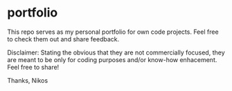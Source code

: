 # portfolio
This repo serves as my personal portfolio for own code projects.
Feel free to check them out and share feedback.

Disclaimer: Stating the obvious that they are not commercially focused, they are meant to be only for coding purposes and/or know-how enhacement.
Feel free to share!

Thanks,
Nikos

